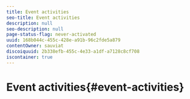 ```yaml
---
title: Event activities
seo-title: Event activities
description: null
seo-description: null
page-status-flag: never-activated
uuid: 168b044c-455c-428e-a91b-96c2fde5a879
contentOwner: sauviat
discoiquuid: 2b338efb-455c-4e33-a1df-a7128c8cf708
iscontainer: true
---
```


# Event activities{#event-activities}

